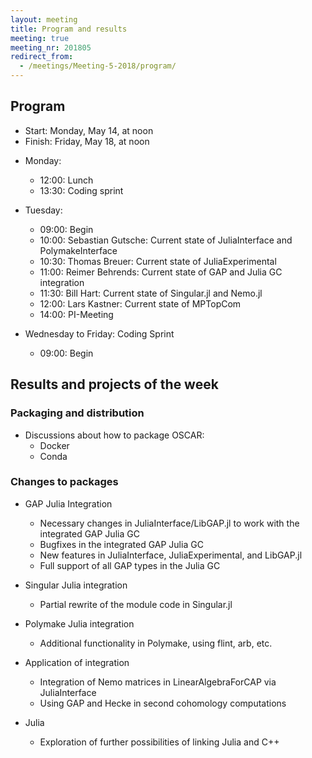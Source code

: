 ```yaml
---
layout: meeting
title: Program and results
meeting: true
meeting_nr: 201805
redirect_from:
  - /meetings/Meeting-5-2018/program/
---
```



## Program
* Start: Monday, May 14, at noon
* Finish: Friday, May 18, at noon

- Monday:
  - 12:00: Lunch
  - 13:30: Coding sprint

- Tuesday:
  - 09:00: Begin
  - 10:00: Sebastian Gutsche: Current state of JuliaInterface and PolymakeInterface
  - 10:30: Thomas Breuer: Current state of JuliaExperimental
  - 11:00: Reimer Behrends: Current state of GAP and Julia GC integration
  - 11:30: Bill Hart: Current state of Singular.jl and Nemo.jl
  - 12:00: Lars Kastner: Current state of MPTopCom
  - 14:00: PI-Meeting

- Wednesday to Friday: Coding Sprint
  - 09:00: Begin

## Results and projects of the week

### Packaging and distribution

- Discussions about how to package OSCAR:
  - Docker
  - Conda

### Changes to packages

- GAP Julia Integration
  - Necessary changes in JuliaInterface/LibGAP.jl to work with the integrated GAP Julia GC
  - Bugfixes in the integrated GAP Julia GC
  - New features in JuliaInterface, JuliaExperimental, and LibGAP.jl
  - Full support of all GAP types in the Julia GC

- Singular Julia integration
  - Partial rewrite of the module code in Singular.jl

- Polymake Julia integration
  - Additional functionality in Polymake, using flint, arb, etc.

- Application of integration
  - Integration of Nemo matrices in LinearAlgebraForCAP via JuliaInterface
  - Using GAP and Hecke in second cohomology computations

- Julia 
  - Exploration of further possibilities of linking Julia and C++
